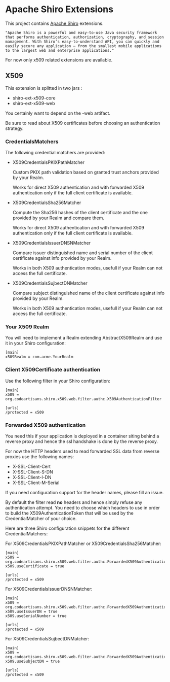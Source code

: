 
Apache Shiro Extensions
=======================

This project contains [Apache Shiro](http://shiro.apache.org/ "Apache Shiro") extensions.

    "Apache Shiro is a powerful and easy-to-use Java security framework that performs authentication, authorization, cryptography, and session management. With Shiro’s easy-to-understand API, you can quickly and easily secure any application – from the smallest mobile applications to the largest web and enterprise applications."

For now only x509 related extensions are available.


X509
----

This extension is splitted in two jars :

- shiro-ext-x509-core
- shiro-ext-x509-web

You certainly want to depend on the -web artifact.

Be sure to read about X509 certificates before choosing an authentication strategy.


### CredentialsMatchers

The following credential matchers are provided:

- X509CredentialsPKIXPathMatcher

    Custom PKIX path validation based on granted trust anchors provided by your Realm.

    Works for direct X509 authentication and with forwarded X509 authentication only if the full client certificate is available.

- X509CredentialsSha256Matcher

    Compute the Sha256 hashes of the client certificate and the one provided by your Realm and compare them.

    Works for direct X509 authentication and with forwarded X509 authentication only if the full client certificate is available.

- X509CredentialsIssuerDNSNMatcher

    Compare issuer distinguished name and serial number of the client certificate against info provided by your Realm.

    Works in both X509 authentication modes, usefull if your Realm can not access the full certificate.

- X509CredentialsSujbectDNMatcher

    Compare subject distinguished name of the client certificate against info provided by your Realm.

    Works in both X509 authentication modes, usefull if your Realm can not access the full certificate.



### Your X509 Realm

You will need to implement a Realm extending AbstractX509Realm and use it in your Shiro configuration:

    [main]
    x509Realm = com.acme.YourRealm



### Client X509Certificate authentication

Use the following filter in your Shiro configuration:

    [main]
    x509 = org.codeartisans.shiro.x509.web.filter.authc.X509AuthenticationFilter

    [urls]
    /protected = x509



### Forwarded X509 authentication

You need this if your application is deployed in a container siting behind a reverse proxy and hence the ssl handshake is done by the reverse proxy.

For now the HTTP headers used to read forwarded SSL data from reverse proxies use the following names:

- X-SSL-Client-Cert
- X-SSL-Client-S-DN
- X-SSL-Client-I-DN
- X-SSL-Client-M-Serial

If you need configuration support for the header names, please fill an issue.

By default the filter read __no__ headers and hence simply refuse any authentication attempt.
You need to choose which headers to use in order to build the X509AuthenticationToken that will be used by the CredentialMatcher of your choice.

Here are three Shiro configuration snippets for the different CredentialMatchers:

For X509CredentialsPKIXPathMatcher or X509CredentialsSha256Matcher:

    [main]
    x509 = org.codeartisans.shiro.x509.web.filter.authc.ForwardedX509AuthenticationFilter
    x509.useCertificate = true

    [urls]
    /protected = x509


For X509CredentialsIssuerDNSNMatcher:

    [main]
    x509 = org.codeartisans.shiro.x509.web.filter.authc.ForwardedX509AuthenticationFilter
    x509.useIssuerDN = true
    x509.useSerialNumber = true

    [urls]
    /protected = x509


For X509CredentialsSujbectDNMatcher:

    [main]
    x509 = org.codeartisans.shiro.x509.web.filter.authc.ForwardedX509AuthenticationFilter
    x509.useSubjectDN = true

    [urls]
    /protected = x509


